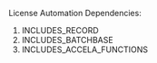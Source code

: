 
License Automation Dependencies:

1) INCLUDES_RECORD
2) INCLUDES_BATCHBASE
3) INCLUDES_ACCELA_FUNCTIONS
